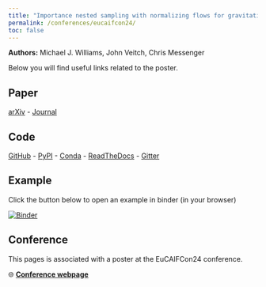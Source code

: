 ```yaml
---
title: "Importance nested sampling with normalizing flows for gravitational-wave inference @ EuCAIFCon24"
permalink: /conferences/eucaifcon24/
toc: false
---
```


**Authors:** Michael J. Williams, John Veitch, Chris Messenger

Below you will find useful links related to the poster.

## Paper

[arXiv](https://arxiv.org/abs/2302.08526) - [Journal](https://doi.org/10.1088/2632-2153/acd5aa)

## Code

[GitHub](https://github.com/mj-will/nessai) - [PyPI](https://pypi.org/project/nessai/) - [Conda](https://anaconda.org/conda-forge/nessai) - [ReadTheDocs](https://nessai.readthedocs.io/) - [Gitter](https://app.gitter.im/#/room/#nessai:gitter.im)

## Example

Click the button below to open an example in binder (in your browser)

[![Binder](https://mybinder.org/badge_logo.svg)](https://mybinder.org/v2/gh/mj-will/nessai-binder-env/master?urlpath=git-pull%3Frepo%3Dhttps%253A%252F%252Fgithub.com%252Fmj-will%252Fnessai-binder-example%26urlpath%3Dtree%252Fnessai-binder-example%252Finessai_example.py%26branch%3Dmaster)

## Conference

This pages is associated with a poster at the EuCAIFCon24 conference.

🌐 [**Conference webpage**](https://indico.nikhef.nl/event/4875/)
